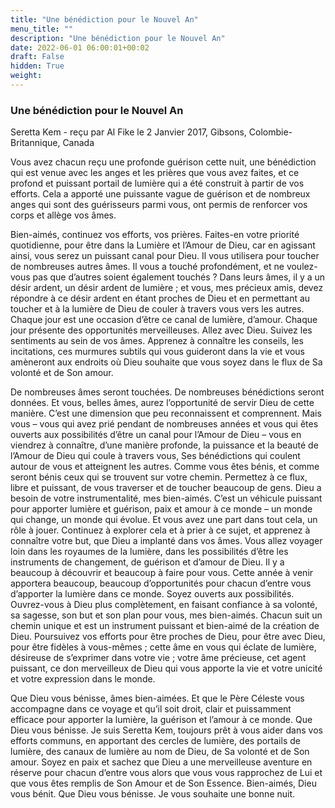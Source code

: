 ```yaml
---
title: "Une bénédiction pour le Nouvel An"
menu_title: ""
description: "Une bénédiction pour le Nouvel An"
date: 2022-06-01 06:00:01+00:02
draft: False
hidden: True
weight:
---
```

### Une bénédiction pour le Nouvel An

Seretta Kem - reçu par Al Fike le 2 Janvier 2017, Gibsons, Colombie-Britannique, Canada

Vous avez chacun reçu une profonde guérison cette nuit, une bénédiction qui est venue avec les anges et les prières que vous avez faites, et ce profond et puissant portail de lumière qui a été construit à partir de vos efforts. Cela a apporté une puissante vague de guérison et de nombreux anges qui sont des guérisseurs parmi vous, ont permis de renforcer vos corps et allège vos âmes.

Bien-aimés, continuez vos efforts, vos prières. Faites-en votre priorité quotidienne, pour être dans la Lumière et l’Amour de Dieu, car en agissant ainsi, vous serez un puissant canal pour Dieu. Il vous utilisera pour toucher de nombreuses autres âmes. Il vous a touché profondément, et ne voulez-vous pas que d’autres soient également touchés ? Dans leurs âmes, il y a un désir ardent, un désir ardent de lumière ; et vous, mes précieux amis, devez répondre à ce désir ardent en étant proches de Dieu et en permettant au toucher et à la lumière de Dieu de couler à travers vous vers les autres. Chaque jour est une occasion d’être ce canal de lumière, d’amour. Chaque jour présente des opportunités merveilleuses. Allez avec Dieu. Suivez les sentiments au sein de vos âmes. Apprenez à connaître les conseils, les incitations, ces murmures subtils qui vous guideront dans la vie et vous amèneront aux endroits où Dieu souhaite que vous soyez dans le flux de Sa volonté et de Son amour.

De nombreuses âmes seront touchées. De nombreuses bénédictions seront données. Et vous, belles âmes, aurez l’opportunité de servir Dieu de cette manière. C’est une dimension que peu reconnaissent et comprennent. Mais vous – vous qui avez prié pendant de nombreuses années et vous qui êtes ouverts aux possibilités d’être un canal pour l’Amour de Dieu – vous en viendrez à connaître, d’une manière profonde, la puissance et la beauté de l’Amour de Dieu qui coule à travers vous, Ses bénédictions qui coulent autour de vous et atteignent les autres. Comme vous êtes bénis, et comme seront bénis ceux qui se trouvent sur votre chemin. Permettez à ce flux, libre et puissant, de vous traverser et de toucher beaucoup de gens. Dieu a besoin de votre instrumentalité, mes bien-aimés. C’est un véhicule puissant pour apporter lumière et guérison, paix et amour à ce monde – un monde qui change, un monde qui évolue. Et vous avez une part dans tout cela, un rôle à jouer. Continuez à explorer cela et à prier à ce sujet, et apprenez à connaître votre but, que Dieu a implanté dans vos âmes. Vous allez voyager loin dans les royaumes de la lumière, dans les possibilités d’être les instruments de changement, de guérison et d’amour de Dieu. Il y a beaucoup à découvrir et beaucoup à faire pour vous. Cette année à venir apportera beaucoup, beaucoup d’opportunités pour chacun d’entre vous d’apporter la lumière dans ce monde. Soyez ouverts aux possibilités. Ouvrez-vous à Dieu plus complètement, en faisant confiance à sa volonté, sa sagesse, son but et son plan pour vous, mes bien-aimés. Chacun suit un chemin unique et est un instrument puissant et bien-aimé de la création de Dieu. Poursuivez vos efforts pour être proches de Dieu, pour être avec Dieu, pour être fidèles à vous-mêmes ; cette âme en vous qui éclate de lumière, désireuse de s’exprimer dans votre vie ; votre âme précieuse, cet agent puissant, ce don merveilleux de Dieu qui vous apporte la vie et votre unicité et votre expression dans le monde.

Que Dieu vous bénisse, âmes bien-aimées. Et que le Père Céleste vous accompagne dans ce voyage et qu’il soit droit, clair et puissamment efficace pour apporter la lumière, la guérison et l’amour à ce monde. Que Dieu vous bénisse. Je suis Seretta Kem, toujours prêt à vous aider dans vos efforts communs, en apportant des cercles de lumière, des portails de lumière, des canaux de lumière au nom de Dieu, de Sa volonté et de Son amour. Soyez en paix et sachez que Dieu a une merveilleuse aventure en réserve pour chacun d’entre vous alors que vous vous rapprochez de Lui et que vous êtes remplis de Son Amour et de Son Essence. Bien-aimés, Dieu vous bénit. Que Dieu vous bénisse. Je vous souhaite une bonne nuit.
